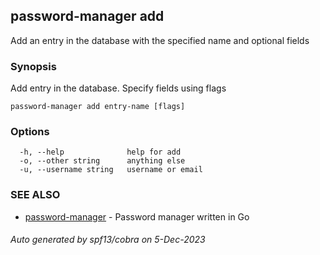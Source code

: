 ## password-manager add

Add an entry in the database with the specified name and optional fields

### Synopsis

Add entry in the database. Specify fields using flags

```
password-manager add entry-name [flags]
```

### Options

```
  -h, --help              help for add
  -o, --other string      anything else
  -u, --username string   username or email
```

### SEE ALSO

* [password-manager](password-manager.md)	 - Password manager written in Go

###### Auto generated by spf13/cobra on 5-Dec-2023
